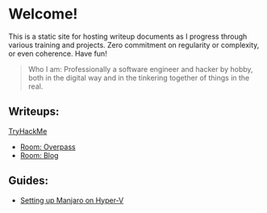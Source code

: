 # Welcome!

This is a static site for hosting writeup documents as I progress through various training and projects. Zero commitment on regularity or complexity, or even coherence. Have fun!

> Who I am:
> Professionally a software engineer and hacker by hobby, both in the digital way and in the tinkering together of things in the real.

## Writeups:
[TryHackMe](/tryhackme.md)
* [Room: Overpass](/tryhackme/overpass)
* [Room: Blog](/tryhackme/blog)

## Guides:
* [Setting up Manjaro on Hyper-V](/guides/manjaro_on_hyperv)